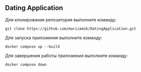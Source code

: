 ## Dating Application
Для клонирования репозитория выполните команду:
```
git clone https://github.com/mariiemik/DatingApplication.git
```

Для запуска приложения выполните команду:
```
docker compose up --build
```

Для завершения работы приложения выполните команду:
```
docker compose down
```
